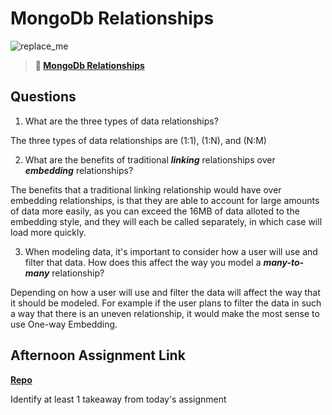 # MongoDb Relationships

![replace_me](https://codeworks.blob.core.windows.net/public/assets/img/illustrations/placeholder.svg)

> **📖 [MongoDb Relationships](https://codeworksacademy.com/fs-student-guide/resources/wk5/02-Relationships)**

## Questions

1. What are the three types of data relationships?

The three types of data relationships are (1:1), (1:N), and (N:M)

2. What are the benefits of traditional ***linking*** relationships over ***embedding*** relationships?

The benefits that a traditional linking relationship would have over embedding relationships, is that they are able to account for large amounts of data more easily, as you can exceed the 16MB of data alloted to the embedding style, and they will each be called separately, in which case will load more quickly. 

3. When modeling data, it's important to consider how a user will use and filter that data. How does this affect the way you model a ***many-to-many*** relationship? 

Depending on how a user will use and filter the data will affect the way that it should be modeled. For example if the user plans to filter the data in such a way that there is an uneven relationship, it would make the most sense to use One-way Embedding.

## Afternoon Assignment Link

**[Repo](https://github.com/PeytonCurr/<ASSIGNMENT_REPO>)**

Identify at least 1 takeaway from today's assignment
